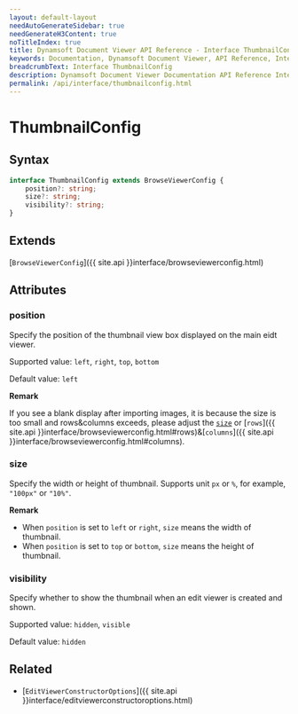 ```yaml
---
layout: default-layout
needAutoGenerateSidebar: true
needGenerateH3Content: true
noTitleIndex: true
title: Dynamsoft Document Viewer API Reference - Interface ThumbnailConfig
keywords: Documentation, Dynamsoft Document Viewer, API Reference, Interface ThumbnailConfig
breadcrumbText: Interface ThumbnailConfig
description: Dynamsoft Document Viewer Documentation API Reference Interface ThumbnailConfig Page
permalink: /api/interface/thumbnailconfig.html
---
```


# ThumbnailConfig

## Syntax

```typescript
interface ThumbnailConfig extends BrowseViewerConfig {
    position?: string; 
    size?: string; 
    visibility?: string; 
}
```

## Extends

[`BrowseViewerConfig`]({{ site.api }}interface/browseviewerconfig.html)

## Attributes

### position

Specify the position of the thumbnail view box displayed on the main eidt viewer.

Supported value: `left`, `right`, `top`, `bottom`

Default value: `left`

**Remark**

If you see a blank display after importing images, it is because the size is too small and rows&columns exceeds, please adjust the [`size`](#size) or [`rows`]({{ site.api }}interface/browseviewerconfig.html#rows)&[`columns`]({{ site.api }}interface/browseviewerconfig.html#columns).

### size

Specify the width or height of thumbnail. Supports unit `px` or `%`, for example, `"100px"` or `"10%"`.

**Remark**

- When `position` is set to `left` or `right`, `size` means the width of thumbnail.
- When `position` is set to `top` or `bottom`, `size` means the height of thumbnail.

### visibility

Specify whether to show the thumbnail when an edit viewer is created and shown. 

Supported value: `hidden`, `visible`

Default value: `hidden`

## Related

- [`EditViewerConstructorOptions`]({{ site.api }}interface/editviewerconstructoroptions.html)
